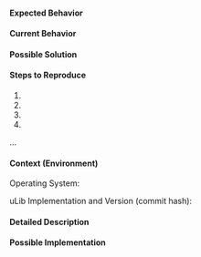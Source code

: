 <!--- Provide a general summary of the issue in the Title above -->

#### Expected Behavior
<!--- Tell us what should happen -->

#### Current Behavior
<!--- Tell us what happens instead of the expected behavior -->

#### Possible Solution
<!--- Not obligatory, but suggest a fix/reason for the bug, -->

#### Steps to Reproduce
<!--- Provide a link to a live example, or an unambiguous set of steps to -->
<!--- reproduce this bug. Include code to reproduce, if relevant -->
1.
2.
3.
4.
...

#### Context (Environment)
<!-- On what OS did the bug occurr? On linux based systems, -->
<!-- plase provide the output of the command "uname -srm". -->
<!-- E.g. Windows 10 Build 2004, Ubuntu (Linux 5.4.0-48-generic x86_64) -->
Operating System:
<!-- What implementation (standalone,spigot,bungeecord) of uLib are you using with what version of uLib? -->
uLib Implementation and Version (commit hash):
<!--- How has this issue affected you? What are you trying to accomplish? -->
<!--- Providing context helps us come up with a solution that is most useful in the real world -->

<!--- Provide a general summary of the issue in the Title above -->

#### Detailed Description
<!--- Provide a detailed description of the change or addition you are proposing -->

#### Possible Implementation
<!--- Not obligatory, but suggest an idea for implementing addition or change -->
